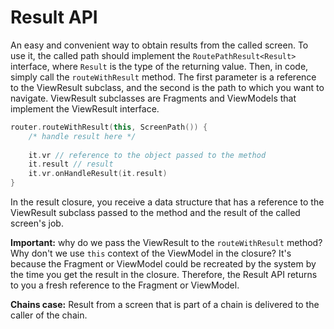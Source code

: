 # Result API

An easy and convenient way to obtain results from the called screen. To use it, the called path should implement the `RoutePathResult<Result>` interface, where `Result` is the type of the returning value. Then, in code, simply call the `routeWithResult` method. The first parameter is a reference to the ViewResult subclass, and the second is the path to which you want to navigate. ViewResult subclasses are Fragments and ViewModels that implement the ViewResult interface.

```kotlin
router.routeWithResult(this, ScreenPath()) { 
    /* handle result here */
    
    it.vr // reference to the object passed to the method
    it.result // result
    it.vr.onHandleResult(it.result)
}
```

In the result closure, you receive a data structure that has a reference to the ViewResult subclass passed to the method and the result of the called screen's job.

**Important:** why do we pass the ViewResult to the `routeWithResult` method? Why don't we use `this` context of the ViewModel in the closure? It's because the Fragment or ViewModel could be recreated by the system by the time you get the result in the closure. Therefore, the Result API returns to you a fresh reference to the Fragment or ViewModel.

**Chains case:** Result from a screen that is part of a chain is delivered to the caller of the chain.
